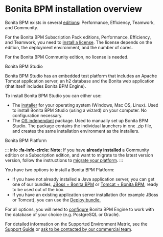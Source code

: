# Bonita BPM installation overview

Bonita BPM exists in several [editions](http://www.bonitasoft.com/products#versions): Performance, Efficiency, Teamwork, and Community.

For the Bonita BPM Subscription Pack editions, Performance, Efficiency, and Teamwork, you need to [install a license](licenses.md). The license depends on the edition, the deployment environment, and the number of cores. 

For the Bonita BPM Community edition, no license is needed.

Bonita BPM Studio <!--{.h2}-->

Bonita BPM Studio has an embedded test platform that includes an Apache Tomcat application server, an h2 database and the Bonita web application (that itself includes Bonita BPM Engine).

To install Bonita BPM Studio you can either use:

* The [installer](bonita-bpm-studio-installation.md) for your operating system (Windows, Mac OS, Linux). 
Used to install Bonita BPM Studio (using a wizard) on your computer. No configuration necessary.
* The [OS independant](bonita-bpm-studio-installation.md) package. Used to manually set up Bonita BPM Studio. 
The package contains the individual launchers in one .zip file, and creates the same installation environment as the installers.

Bonita BPM Platform <!--{.h2}-->

::: info
**:fa-info-circle: Note:** If you have **already installed** a Community edition or a Subscription edition, 
and want to migrate to the latest version version, follow the instructions to [migrate your platform](migrate-from-an-earlier-version-of-bonita-bpm.md).
:::


You have two options to install a Bonita BPM Platform:

* If you have not already installed a Java application server, you can get one of our bundles, [JBoss + Bonita BPM](jboss-bundle.md) or [Tomcat + Bonita BPM](tomcat-bundle.md), 
ready to be used out of the box.
* If you have an existing application server installation (for example JBoss or Tomcat), 
you can use the [Deploy bundle.](deploy-bundle.md)

For all options, you will need to [configure](database-configuration.md) Bonita BPM Engine to work with the database of your choice (e.g. PostgreSQL or Oracle).

For detailed information on the Supported Environment Matrix, see the [Support Guide](https://customer.bonitasoft.com/support-policies) or [ask to be contacted by our commercial team](http://www.bonitasoft.com/contact-us).

